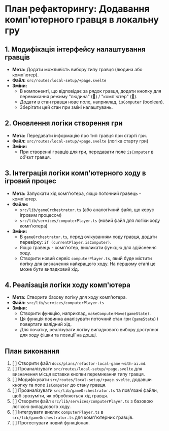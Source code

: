 # План рефакторингу: Додавання комп'ютерного гравця в локальну гру

## 1. Модифікація інтерфейсу налаштування гравців

- **Мета:** Додати можливість вибору типу гравця (людина або комп'ютер).
- **Файл:** `src/routes/local-setup/+page.svelte`
- **Зміни:**
    - В компоненті, що відповідає за рядок гравця, додати кнопку для перемикання режиму "людина" (👤) / "комп'ютер" (🤖).
    - Додати в стан гравця нове поле, наприклад, `isComputer` (boolean).
    - Зберігати цей стан при зміні налаштувань.

## 2. Оновлення логіки створення гри

- **Мета:** Передавати інформацію про тип гравця при старті гри.
- **Файл:** `src/routes/local-setup/+page.svelte` (логіка старту гри)
- **Зміни:**
    - При створенні гравців для гри, передавати поле `isComputer` в об'єкт гравця.

## 3. Інтеграція логіки комп'ютерного ходу в ігровий процес

- **Мета:** Запускати хід комп'ютера, якщо поточний гравець - комп'ютер.
- **Файли:**
    - `src/lib/gameOrchestrator.ts` (або аналогічний файл, що керує ігровим процесом)
    - `src/lib/services/computerPlayer.ts` (новий файл для логіки ходу комп'ютера)
- **Зміни:**
    - В `gameOrchestrator.ts`, перед очікуванням ходу гравця, додати перевірку: `if (currentPlayer.isComputer)`.
    - Якщо гравець - комп'ютер, викликати функцію для здійснення ходу.
    - Створити новий сервіс `computerPlayer.ts`, який буде містити логіку для визначення найкращого ходу. На першому етапі це може бути випадковий хід.

## 4. Реалізація логіки ходу комп'ютера

- **Мета:** Створити базову логіку для ходу комп'ютера.
- **Файл:** `src/lib/services/computerPlayer.ts`
- **Зміни:**
    - Створити функцію, наприклад, `makeComputerMove(gameState)`.
    - Ця функція повинна аналізувати поточний стан гри (`gameState`) і повертати валідний хід.
    - Для початку, реалізувати логіку випадкового вибору доступної для ходу фішки та позиції на дошці.

## План виконання

1.  [ ] Створити файл `docs/plans/refactor-local-game-with-ai.md`.
2.  [ ] Проаналізувати `src/routes/local-setup/+page.svelte` для визначення місця вставки кнопки перемикання типу гравця.
3.  [ ] Модифікувати `src/routes/local-setup/+page.svelte`, додавши кнопку та поле `isComputer` до стану гравця.
4.  [ ] Проаналізувати `src/lib/gameOrchestrator.ts` та пов'язані файли, щоб зрозуміти, як обробляється хід гравця.
5.  [ ] Створити файл `src/lib/services/computerPlayer.ts` з базовою логікою випадкового ходу.
6.  [ ] Інтегрувати виклик `computerPlayer.ts` в `src/lib/gameOrchestrator.ts` для комп'ютерних гравців.
7.  [ ] Протестувати новий функціонал.